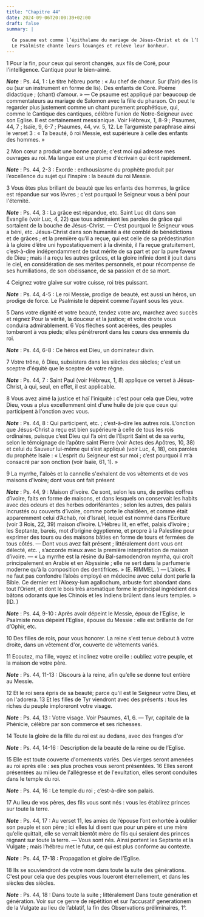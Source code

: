 ```yaml
---
title: "Chapitre 44"
date: 2024-09-06T20:00:39+02:00
draft: false
summary: |
  
  Ce psaume est comme l’épithalame du mariage de Jésus-Christ et de l’Eglise.
  Le Psalmiste chante leurs louanges et relève leur bonheur.
---
```



1 Pour la fin, pour ceux qui seront changés, aux fils de Coré, pour l'intelligence. Cantique pour le bien-aimé.

***Note*** :  Ps. 44, 1 : Le titre hébreu porte : « Au chef de chœur. Sur (l’air) des lis ou (sur un instrument en forme de lis). Des enfants de Coré. Poème didactique ; (chant) d’amour. » ― Ce psaume est appliqué par beaucoup de commentateurs au mariage de Salomon avec la fille du pharaon. On peut le regarder plus justement comme un chant purement prophétique, qui, comme le Cantique des cantiques, célèbre l’union de Notre-Seigneur avec son Eglise. Il est certainement messianique. Voir Hébreux, 1, 8-9 ; Psaumes, 44, 7 ; Isaïe, 9, 6-7 ; Psaumes, 44, vv. 5, 12. Le Targumiste paraphrase ainsi le verset 3 : « Ta beauté, ô roi Messie, est supérieure à celle des enfants des hommes. »


2 Mon cœur a produit une bonne parole; c'est moi qui adresse mes ouvrages au roi. Ma langue est une plume d'écrivain qui écrit rapidement.

***Note*** :  Ps. 44, 2-3 : Exorde : enthousiasme du prophète produit par l’excellence du sujet qui l’inspire : la beauté du roi Messie.

3 Vous êtes plus brillant de beauté que les enfants des hommes, la grâce est répandue sur vos lèvres ; c'est pourquoi le Seigneur vous a béni pour l'éternité.

***Note*** :  Ps. 44, 3 : La grâce est répandue, etc. Saint Luc dit dans son Evangile (voir Luc, 4, 22) que tous admiraient les paroles de grâce qui sortaient de la bouche de Jésus-Christ. ― C’est pourquoi le Seigneur vous a béni, etc. Jésus-Christ dans son humanité a été comblé de bénédictions et de grâces ; et la première qu’il a reçue, qui est celle de sa prédestination à la gloire d’être uni hypostatiquement à la divinité, il l’a reçue gratuitement, c’est-à-dire indépendamment de tout mérite de sa part et par la pure faveur de Dieu ; mais il a reçu les autres grâces, et la gloire infinie dont il jouit dans le ciel, en considération de ses mérites personnels, et pour récompense de ses humiliations, de son obéissance, de sa passion et de sa mort.

4 Ceignez votre glaive sur votre cuisse, roi très puissant.

***Note*** :  Ps. 44, 4-5 : Le roi Messie, prodige de beauté, est aussi un héros, un prodige de force. Le Psalmiste le dépeint comme l’ayant sous les yeux.


5 Dans votre dignité et votre beauté, tendez votre arc, marchez avec succès et régnez Pour la vérité, la douceur et la justice; et votre droite vous conduira admirablement. 6 Vos flèches sont acérées, des peuples tomberont à vos pieds; elles pénétreront dans les cœurs des ennemis du roi.

***Note*** :  Ps. 44, 6-8 : Ce héros est Dieu, un dominateur divin.

7 Votre trône, ô Dieu, subsistera dans les siècles des siècles; c'est un sceptre d'équité que le sceptre de votre règne.

***Note*** :  Ps. 44, 7 : Saint Paul (voir Hébreux, 1, 8) applique ce verset à Jésus-Christ, à qui, seul, en effet, il est applicable.


8 Vous avez aimé la justice et haï l'iniquité : c'est pour cela que Dieu, votre Dieu, vous a plus excellemment oint d'une huile de joie que ceux qui participent à l'onction avec vous.

***Note*** :  Ps. 44, 8 : Qui participent, etc. ; c’est-à-dire les autres rois. L’onction que Jésus-Christ a reçu est bien supérieure à celle de tous les rois ordinaires, puisque c’est Dieu qui l’a oint de l’Esprit Saint et de sa vertu, selon le témoignage de l’apôtre saint Pierre (voir Actes des Apôtres, 10, 38) et celui du Sauveur lui-même qui s’est appliqué (voir Luc, 4, 18), ces paroles du prophète Isaïe : « L’esprit du Seigneur est sur moi ; c’est pourquoi il m’a consacré par son onction (voir Isaïe, 61, 1). »

9 La myrrhe, l'aloès et la cannelle s'exhalent de vos vêtements et de vos maisons d'ivoire; dont vous ont fait présent

***Note*** :  Ps. 44, 9 : Maison d’ivoire. Ce sont, selon les uns, de petites coffres d’ivoire, faits en forme de maisons, et dans lesquels on conservait les habits avec des odeurs et des herbes odoriférantes ; selon les autres, des palais incrustés ou couverts d’ivoire, comme porte le chaldéen, et comme était apparemment celui d’Achab, roi d’Israël, lequel est nommé dans l’Ecriture (voir 3 Rois, 22, 39) maison d’ivoire. L’Hébreu lit, en effet, palais d’ivoire ; les Septante, bareis, mot d’origine égyptienne, et propre à la Palestine pour exprimer des tours ou des maisons bâties en forme de tours et fermées de tous côtés. ― Dont vous avez fait présent ; littéralement dont vous ont délecté, etc. , s’accorde mieux avec la première interprétation de maison d’ivoire. ― « La myrrhe est la résine du Bal-samodendron myrrha, qui croît principalement en Arabie et en Abyssinie ; elle ne sert dans la parfumerie moderne qu’à la composition des dentifrices. » (E. RIMMEL. ) ― L’aloès. Il ne faut pas confondre l’aloès employé en
médecine avec celui dont parle la Bible. Ce dernier est l’Aloexy-lum agallochum, arbuste fort abondant dans tout l’Orient, et dont le bois très aromatique forme le principal ingrédient des bâtons odorants que les Chinois et les Indiens brûlent dans leurs temples. » (ID. )

***Note*** :  Ps. 44, 9-10 : Après avoir dépeint le Messie, époux de l’Eglise, le Psalmiste nous dépeint l’Eglise, épouse du Messie : elle est brillante de l’or d’Ophir, etc.

10 Des filles de rois, pour vous honorer. La reine s'est tenue debout à votre droite, dans un vêtement d'or, couverte de vêtements variés.


11 Ecoutez, ma fille, voyez et inclinez votre oreille : oubliez votre peuple, et la maison de votre père.

***Note*** :  Ps. 44, 11-13 : Discours à la reine, afin qu’elle se donne tout entière au Messie.

12 Et le roi sera épris de sa beauté; parce qu'il est le Seigneur votre Dieu, et on l'adorera. 13 Et les filles de Tyr viendront avec des présents : tous les riches du peuple imploreront votre visage.

***Note*** :  Ps. 44, 13 : Votre visage. Voir Psaumes, 41, 6. ― Tyr, capitale de la Phénicie, célèbre par son commerce et ses richesses.

14 Toute la gloire de la fille du roi est au dedans, avec des franges d'or

***Note*** :  Ps. 44, 14-16 : Description de la beauté de la reine ou de l’Eglise.


15 Elle est toute couverte d'ornements variés. Des vierges seront amenées au roi après elle : ses plus proches vous seront présentées. 16 Elles seront présentées au milieu de l'allégresse et de l'exultation, elles seront conduites dans le temple du roi.

***Note*** :  Ps. 44, 16 : Le temple du roi ; c’est-à-dire son palais.

17 Au lieu de vos pères, des fils vous sont nés : vous les établirez princes sur toute la terre.

***Note*** :  Ps. 44, 17 : Au verset 11, les amies de l’épouse l’ont exhortée à oublier son peuple et son père ; ici elles lui disent que pour un père et une mère qu’elle quittait, elle se verrait bientôt mère de fils qui seraient des princes régnant sur toute la terre. ― Vous sont nés. Ainsi portent les Septante et la Vulgate ; mais l’hébreu met le futur, ce qui est plus conforme au contexte.

***Note*** :  Ps. 44, 17-18 : Propagation et gloire de l’Eglise.

18 Ils se souviendront de votre nom dans toute la suite des générations. C'est pour cela que des peuples vous loueront éternellement, et dans les siècles des siècles.

***Note*** :  Ps. 44, 18 : Dans toute la suite ; littéralement Dans toute génération et génération. Voir sur ce genre de répétition et sur l’accusatif generationem de la Vulgate au lieu de l’ablatif, la fin des Observations préliminaires, 1°.

